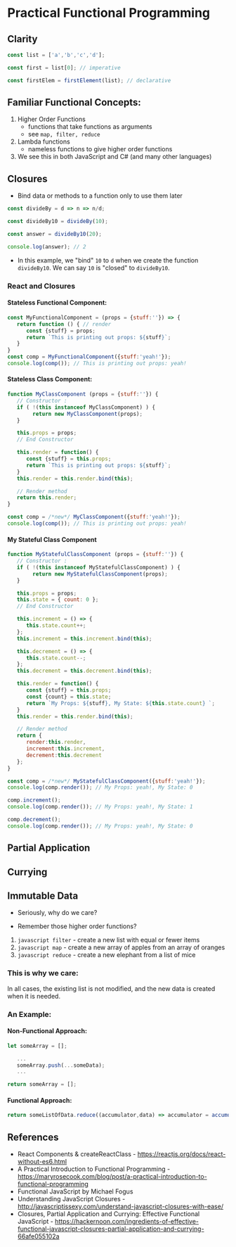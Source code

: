 # Practical Functional Programming

## Clarity
```javascript
const list = ['a','b','c','d'];

const first = list[0]; // imperative

const firstElem = firstElement(list); // declarative
```

## Familiar Functional Concepts:
1) Higher Order Functions 
   - functions that take functions as arguments
   - see `map, filter, reduce`
2) Lambda functions 
   - nameless functions to give higher order functions
3) We see this in both JavaScript and C# (and many other languages)

## Closures 
- Bind data or methods to a function only to use them later 

```javascript
const divideBy = d => n => n/d;

const divideBy10 = divideBy(10);

const answer = divideBy10(20);

console.log(answer); // 2
```

- In this example, we "bind" `10` to `d` when we create the function `divideBy10`.  We can say `10` is "closed" to `divideBy10`.

### React and Closures

#### Stateless Functional Component:
```javascript
const MyFunctionalComponent = (props = {stuff:''}) => {
   return function () { // render
      const {stuff} = props;
      return `This is printing out props: ${stuff}`;
   }
}
const comp = MyFunctionalComponent({stuff:'yeah!'});
console.log(comp()); // This is printing out props: yeah!
```

#### Stateless Class Component:
```javascript
function MyClassComponent (props = {stuff:''}) {
   // Constructor :
   if ( !(this instanceof MyClassComponent) ) {
        return new MyClassComponent(props);
   }

   this.props = props;
   // End Constructor

   this.render = function() {
      const {stuff} = this.props;
      return `This is printing out props: ${stuff}`;
   }
   this.render = this.render.bind(this);

   // Render method
   return this.render;
}

const comp = /*new*/ MyClassComponent({stuff:'yeah!'});
console.log(comp()); // This is printing out props: yeah!
```

#### My Stateful Class Component
```javascript
function MyStatefulClassComponent (props = {stuff:''}) {
   // Constructor :
   if ( !(this instanceof MyStatefulClassComponent) ) {
        return new MyStatefulClassComponent(props);
   }

   this.props = props;
   this.state = { count: 0 };
   // End Constructor

   this.increment = () => {
      this.state.count++;
   };
   this.increment = this.increment.bind(this);

   this.decrement = () => {
      this.state.count--;
   };
   this.decrement = this.decrement.bind(this);

   this.render = function() {
      const {stuff} = this.props;
      const {count} = this.state;
      return `My Props: ${stuff}, My State: ${this.state.count} `;
   }
   this.render = this.render.bind(this);

   // Render method
   return {
      render:this.render,
      increment:this.increment,
      decrement:this.decrement
   };
}

const comp = /*new*/ MyStatefulClassComponent({stuff:'yeah!'});
console.log(comp.render()); // My Props: yeah!, My State: 0

comp.increment();
console.log(comp.render()); // My Props: yeah!, My State: 1

comp.decrement();
console.log(comp.render()); // My Props: yeah!, My State: 0
```
## Partial Application

## Currying 

## Immutable Data
- Seriously, why do we care? 

- Remember those higher order functions?

1) ```javascript filter``` - create a new list with equal or fewer items
2) ```javascript map``` - create a new array of apples from an array of oranges
3) ```javascript reduce``` - create a new elephant from a list of mice

### This is why we care:
In all cases, the existing list is not modified, and the new data is created when it is needed. 

### An Example:

#### Non-Functional Approach:
```javascript
let someArray = [];

   ...
   someArray.push(...someData);
   ...

return someArray = [];
```


#### Functional Approach:
```javascript
return someListOfData.reduce((accumulator,data) => accumulator = accumulate(data),[]);
```



## References
- React Components & createReactClass - https://reactjs.org/docs/react-without-es6.html
- A Practical Introduction to Functional Programming - https://maryrosecook.com/blog/post/a-practical-introduction-to-functional-programming
- Functional JavaScript by Michael Fogus
- Understanding JavaScript Closures - http://javascriptissexy.com/understand-javascript-closures-with-ease/
- Closures, Partial Application and Currying: Effective Functional JavaScript - https://hackernoon.com/ingredients-of-effective-functional-javascript-closures-partial-application-and-currying-66afe055102a
